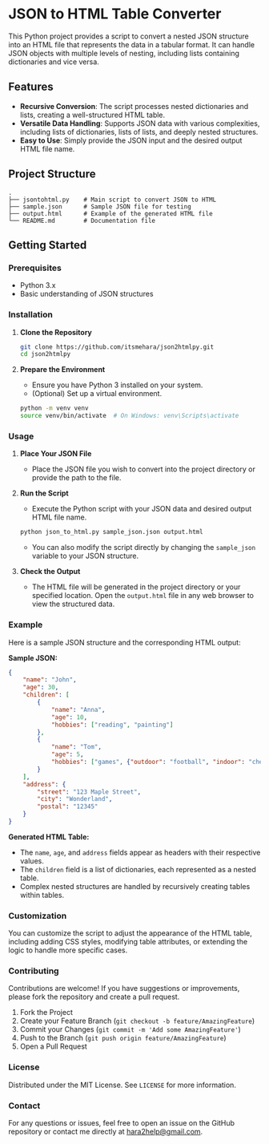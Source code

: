 # JSON to HTML Table Converter

This Python project provides a script to convert a nested JSON structure into an HTML file that represents the data in a tabular format. It can handle JSON objects with multiple levels of nesting, including lists containing dictionaries and vice versa.

## Features

- **Recursive Conversion**: The script processes nested dictionaries and lists, creating a well-structured HTML table.
- **Versatile Data Handling**: Supports JSON data with various complexities, including lists of dictionaries, lists of lists, and deeply nested structures.
- **Easy to Use**: Simply provide the JSON input and the desired output HTML file name.

## Project Structure

```
.
├── jsontohtml.py    # Main script to convert JSON to HTML
├── sample.json      # Sample JSON file for testing
├── output.html      # Example of the generated HTML file
└── README.md        # Documentation file
```

## Getting Started

### Prerequisites

- Python 3.x
- Basic understanding of JSON structures

### Installation

1. **Clone the Repository**
   ```sh
   git clone https://github.com/itsmehara/json2htmlpy.git
   cd json2htmlpy
   ```

2. **Prepare the Environment**
   - Ensure you have Python 3 installed on your system.
   - (Optional) Set up a virtual environment.
   ```sh
   python -m venv venv
   source venv/bin/activate  # On Windows: venv\Scripts\activate
   ```

### Usage

1. **Place Your JSON File**
   - Place the JSON file you wish to convert into the project directory or provide the path to the file.

2. **Run the Script**
   - Execute the Python script with your JSON data and desired output HTML file name.
   ```sh
   python json_to_html.py sample_json.json output.html
   ```

   - You can also modify the script directly by changing the `sample_json` variable to your JSON structure.

3. **Check the Output**
   - The HTML file will be generated in the project directory or your specified location. Open the `output.html` file in any web browser to view the structured data.

### Example

Here is a sample JSON structure and the corresponding HTML output:

**Sample JSON:**

```json
{
    "name": "John",
    "age": 30,
    "children": [
        {
            "name": "Anna",
            "age": 10,
            "hobbies": ["reading", "painting"]
        },
        {
            "name": "Tom",
            "age": 5,
            "hobbies": ["games", {"outdoor": "football", "indoor": "chess"}]
        }
    ],
    "address": {
        "street": "123 Maple Street",
        "city": "Wonderland",
        "postal": "12345"
    }
}
```

**Generated HTML Table:**

- The `name`, `age`, and `address` fields appear as headers with their respective values.
- The `children` field is a list of dictionaries, each represented as a nested table.
- Complex nested structures are handled by recursively creating tables within tables.

### Customization

You can customize the script to adjust the appearance of the HTML table, including adding CSS styles, modifying table attributes, or extending the logic to handle more specific cases.

### Contributing

Contributions are welcome! If you have suggestions or improvements, please fork the repository and create a pull request.

1. Fork the Project
2. Create your Feature Branch (`git checkout -b feature/AmazingFeature`)
3. Commit your Changes (`git commit -m 'Add some AmazingFeature'`)
4. Push to the Branch (`git push origin feature/AmazingFeature`)
5. Open a Pull Request

### License

Distributed under the MIT License. See `LICENSE` for more information.

### Contact

For any questions or issues, feel free to open an issue on the GitHub repository or contact me directly at [hara2help@gmail.com](mailto:hara2help@gmail.com).

